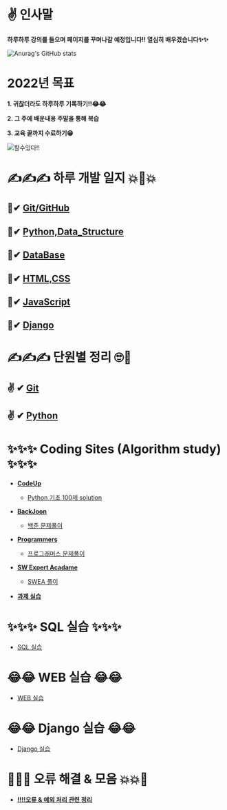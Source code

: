 # ✌ 인사말

**하루하루 강의를 들으며 페이지를 꾸며나갈 예정입니다!! 열심히 배우겠습니다✨✨**

![Anurag's GitHub stats](https://github-readme-stats.vercel.app/api?username=choikeunyoung&show_icons=true&theme=radical)

# 2022년 목표

**1. 귀찮더라도 하루하루 기록하기!!😂😂**

**2. 그 주에 배운내용 주말을 통해 복습**

**3. 교육 끝까지 수료하기😁**

![할수있다!!](https://mblogthumb-phinf.pstatic.net/MjAxODA1MjhfMTA0/MDAxNTI3NDg3MTczOTY5.C2eXPMwTXPN7mN6rhXpLrbLAu36fyR7JDr3Ym8URGl8g.97dxz-n9zjbzgv8KbhDwrICDNbNierqWueC0aRsfgjIg.JPEG.ehfkdl8989/KakaoTalk_Moim_4UjmLsR1AohJhEmSqqNZkX7uHKU0kp.jpg?type=w800)

# ✍✍✍ 하루 개발 일지 💥💢💥

## 💅✔ [Git/GitHub](https://github.com/choikeunyoung/mystory/tree/master/Git)

## 💅✔ [Python,Data_Structure](https://github.com/choikeunyoung/mystory/tree/master/Python)

## 💅✔ [DataBase](https://github.com/choikeunyoung/mystory/tree/master/DB)

## 💅✔ [HTML,CSS](https://github.com/choikeunyoung/mystory/tree/master/Html%2CCss)

## 💅✔ [JavaScript](https://github.com/choikeunyoung/mystory/tree/master/JavaScript)

## 💅✔ [Django](https://github.com/choikeunyoung/mystory/tree/master/Django/1%20%EC%9D%BC%EC%B0%A8)

# ✍✍✍ 단원별 정리 🙄💅

## ✌ ✔ [Git](https://github.com/choikeunyoung/reviews/tree/master/1%20%EC%A3%BC%EC%B0%A8%20%EB%B3%B5%EC%8A%B5)

## ✌ ✔ [Python](https://github.com/choikeunyoung/reviews/tree/master/2%20%EC%A3%BC%EC%B0%A8%20%EB%B3%B5%EC%8A%B5)

# ✨✨✨ Coding Sites (Algorithm study) ✨✨✨

- **[CodeUp](https://codeup.kr/)**

  - [Python 기초 100제 solution](https://github.com/choikeunyoung/algorithm/tree/master/codeup_100)

- **[BackJoon](https://www.acmicpc.net/)**

  - [백준 문제풀이](https://github.com/choikeunyoung/algorithm/tree/master/%EB%B0%B1%EC%A4%80)

- **[Programmers](https://programmers.co.kr/)**

  - [프로그래머스 문제풀이](https://github.com/choikeunyoung/algorithm/tree/master/%ED%94%84%EB%A1%9C%EA%B7%B8%EB%9E%98%EB%A8%B8%EC%8A%A4)

- **[SW Expert Acadame](https://swexpertacademy.com/main/main.do)**

  - [SWEA 풀이](https://github.com/choikeunyoung/algorithm/tree/master/SWEA)

- **[과제 실습](https://github.com/choikeunyoung/algorithm/tree/master/%EA%B0%95%EC%9D%98%20%EC%8B%A4%EC%8A%B5)**

# ✨✨✨ SQL 실습 ✨✨✨

- [SQL 실습](https://github.com/choikeunyoung/SQL)

# 😂😂 WEB 실습 😂😂

- [WEB 실습](https://github.com/choikeunyoung/web_prac)

# 😂😂 Django 실습 😂😂

- [Django 실습](https://github.com/choikeunyoung/Django)

# 💢💥💥 오류 해결 & 모음 💥💥💢

- **[‼‼오류 & 예외 처리 관련 정리](https://github.com/choikeunyoung/mystory/tree/master/10%20%EC%9D%BC%EC%B0%A8)**
